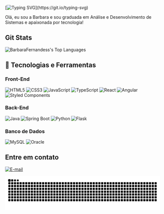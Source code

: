 [![Typing SVG](https://readme-typing-svg.herokuapp.com?font=&pause=1000&color=3CD1E1&vCenter=true&width=435&height=36&lines=Ol%C3%A1%2C+eu+sou+a+Barbara!)](https://git.io/typing-svg)
<p>Olá, eu sou a Barbara e sou graduada em Análise e Desenvolvimento de Sistemas e apaixonada por tecnologia!</p>


## Git Stats

![BarbaraFernandess's Top Languages](https://github-readme-stats.vercel.app/api/top-langs/?username=BarbaraFernandess&theme=synthwave&show_icons=true&hide_border=true&layout=compact)

## 🧠 Tecnologias e Ferramentas

### Front-End
![HTML5](https://img.shields.io/badge/-HTML5-E34F26?style=flat&logo=html5&logoColor=white)
![CSS3](https://img.shields.io/badge/-CSS3-1572B6?style=flat&logo=css3)
![JavaScript](https://img.shields.io/badge/-JavaScript-F7DF1E?style=flat&logo=javascript&logoColor=000)
![TypeScript](https://img.shields.io/badge/-TypeScript-3178C6?style=flat&logo=typescript&logoColor=white)
![React](https://img.shields.io/badge/-React-61DAFB?style=flat&logo=react)
![Angular](https://img.shields.io/badge/-Angular-DD0031?style=flat&logo=angular&logoColor=white)
![Styled Components](https://img.shields.io/badge/-Styled--Components-db7093?style=flat&logo=styled-components&logoColor=white)

### Back-End
![Java](https://img.shields.io/badge/-Java-007396?style=flat&logo=java)
![Spring Boot](https://img.shields.io/badge/-Spring%20Boot-6DB33F?style=flat&logo=spring-boot)
![Python](https://img.shields.io/badge/-Python-3776AB?style=flat&logo=python)
![Flask](https://img.shields.io/badge/-Flask-000000?style=flat&logo=flask&logoColor=white)

### Banco de Dados
![MySQL](https://img.shields.io/badge/-MySQL-4479A1?style=flat&logo=mysql)
![Oracle](https://img.shields.io/badge/-OracleDB-F80000?style=flat&logo=oracle)

## Entre em contato
[![E-mail](https://img.shields.io/badge/-Email-red?style=flat&logo=gmail)](mailto:barbarafernandes61@gmail.com)


<picture>
  <source media="(prefers-color-scheme: dark)" srcset="https://raw.githubusercontent.com/BarbaraFernandess/BarbaraFernandess/output/github-contribution-grid-snake-dark.svg">
  <source media="(prefers-color-scheme: light)" srcset="https://raw.githubusercontent.com/BarbaraFernandess/BarbaraFernandess/output/github-contribution-grid-snake.svg">
  <img alt="github contribution grid snake animation" src="https://raw.githubusercontent.com/BarbaraFernandess/BarbaraFernandess/output/github-contribution-grid-snake.svg">
</picture>
<br><br>

